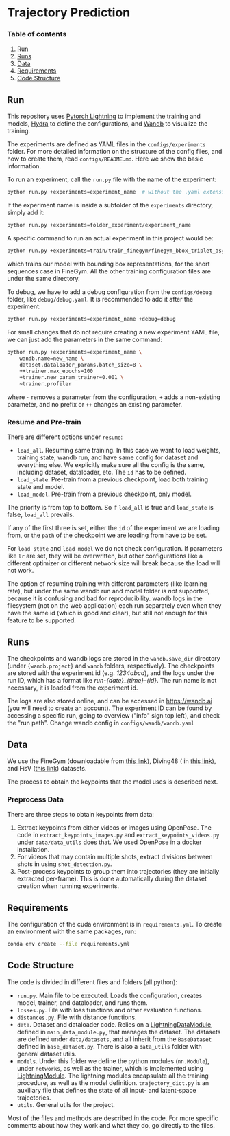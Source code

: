 # Trajectory Prediction

### Table of contents

1. [Run](#run)
2. [Runs](#runs)
3. [Data](#data)
4. [Requirements](#requirements)
5. [Code Structure](#code-structure)

## Run

This repository uses
[Pytorch Lightning](https://www.google.com/search?client=safari&rls=en&q=pytorch+lightning&ie=UTF-8&oe=UTF-8) to
implement the training and models, [Hydra](https://hydra.cc/docs/intro/) to define the configurations, and
[Wandb](https://wandb.ai/home) to visualize the training.

The experiments are defined as YAML files in the `configs/experiments` folder. For more detailed information on the
structure of the config files, and how to create them, read `configs/README.md`. Here we show the basic information.

To run an experiment, call the `run.py` file with the name of the experiment:

```bash
python run.py +experiments=experiment_name  # without the .yaml extension
```

If the experiment name is inside a subfolder of the `experiments` directory, simply add it:

```bash
python run.py +experiments=folder_experiment/experiment_name
```

A specific command to run an actual experiment in this project would be:

```bash
python run.py +experiments=train/train_finegym/finegym_bbox_triplet_asym
```

which trains our model with bounding box representations, for the short sequences case in FineGym. All the other
training configuration files are under the same directory.

To debug, we have to add a debug configuration from the `configs/debug` folder, like  `debug/debug.yaml`. It is
recommended to add it after the experiment:

```bash
python run.py +experiments=experiment_name +debug=debug 
```

For small changes that do not require creating a new experiment YAML file, we can just add the parameters in the same
command:

```bash
python run.py +experiments=experiment_name \
    wandb.name=new_name \
    dataset.dataloader_params.batch_size=8 \
    ++trainer.max_epochs=100
    +trainer.new_param_trainer=0.001 \
    ~trainer.profiler
```

where `~` removes a parameter from the configuration, `+` adds a non-existing parameter, and no prefix or `++` changes
an existing parameter.

### Resume and Pre-train

There are different options under `resume`:

- `load_all`. Resuming same training. In this case we want to load weights, training state, wandb run, and have same
  config for dataset and everything else. We explicitly make sure all the config is the same, including dataset,
  dataloader, etc. The `id` has to be defined.
- `load_state`. Pre-train from a previous checkpoint, load both training state and model.
- `load_model`. Pre-train from a previous checkpoint, only model.

The priority is from top to bottom. So if `load_all` is true and `load_state` is false, `load_all` prevails.

If any of the first three is set, either the `id` of the experiment we are loading from, or the `path` of the checkpoint
we are loading from have to be set.

For `load_state` and `load_model` we do not check configuration. If parameters like `lr` are set, they will be
overwritten, but other configurations like a different optimizer or different network size will break because the load
will not work.

The option of resuming training with different parameters (like learning rate), but under the same wandb run and model
folder is *not* supported, because it is confusing and bad for reproducibility. wandb logs in the filesystem (not on the
web application) each run separately even when they have the same id (which is good and clear), but still not enough for
this feature to be supported.

## Runs

The checkpoints and wandb logs are stored in the `wandb.save_dir` directory (under `{wandb.project}` and `wandb`
folders, respectively). The checkpoints are stored with the experiment id (e.g. _1234abcd_), and the logs under the run
ID, which has a format like _run-{date}\_{time}-{id}_. The run name is not necessary, it is loaded from the experiment
id.

The logs are also stored online, and can be accessed in https://wandb.ai (you will need to create an account). The
experiment ID can be found by accessing a specific run, going to overview ("info" sign top left), and check the "run
path". Change wandb config in `configs/wandb/wandb.yaml`

## Data

We use the FineGym (downloadable from [this link](https://sdolivia.github.io/FineGym/)), Diving48 (
in [this link](http://www.svcl.ucsd.edu/projects/resound/dataset.html)), and
FisV ([this link](https://drive.google.com/file/d/1FQ0-H3gkdlcoNiCe8RtAoZ3n7H1psVCI/view)) datasets.

The process to obtain the keypoints that the model uses is described next.

### Preprocess Data

There are three steps to obtain keypoints from data:

1. Extract keypoints from either videos or images using OpenPose. The code in `extract_keypoints_images.py` and
   `extract_keypoints_videos.py` under `data/data_utils` does that. We used OpenPose in a docker installation.
2. For videos that may contain multiple shots, extract divisions between shots in using `shot_detection.py`.
3. Post-process keypoints to group them into trajectories (they are initially extracted per-frame). This is done
   automatically during the dataset creation when running experiments.

## Requirements

The configuration of the cuda environment is in `requirements.yml`. To create an environment with the same packages,
run:

```bash
conda env create --file requirements.yml
```

## Code Structure

The code is divided in different files and folders (all python):

- `run.py`. Main file to be executed. Loads the configuration, creates model, trainer, and dataloader, and runs them.
- `losses.py`. File with loss functions and other evaluation functions.
- `distances.py`. File with distance functions.
- `data`. Dataset and dataloader code. Relies on a
  [LightningDataModule](https://pytorch-lightning.readthedocs.io/en/latest/extensions/datamodules.html), defined in
  `main_data_module.py`, that manages the dataset. The datasets are defined under `data/datasets`, and all inherit from
  the `BaseDataset` defined in `base_dataset.py`. There is also a `data_utils` folder with general dataset utils.
- `models`. Under this folder we define the python modules (`nn.Module`), under `networks`, as well as the trainer,
  which is implemented using
  [LightningModule](https://pytorch-lightning.readthedocs.io/en/latest/common/lightning_module.html). The lightning
  modules encapsulate all the training procedure, as well as the model definition. `trajectory_dict.py` is an auxiliary
  file that defines the state of all input- and latent-space trajectories.
- `utils`. General utils for the project.

Most of the files and methods are described in the code. For more specific comments about how they work and what they
do, go directly to the files.

